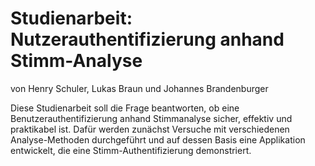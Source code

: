 # Studienarbeit: Nutzerauthentifizierung anhand Stimm-Analyse
von Henry Schuler, Lukas Braun und Johannes Brandenburger

Diese Studienarbeit soll die Frage beantworten, ob eine Benutzerauthentifizierung anhand Stimmanalyse sicher, effektiv und praktikabel ist. Dafür werden zunächst Versuche mit verschiedenen Analyse-Methoden durchgeführt und auf dessen Basis eine Applikation entwickelt, die eine Stimm-Authentifizierung demonstriert.

